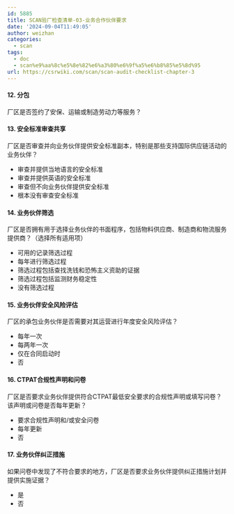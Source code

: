 ```yaml
---
id: 5885
title: SCAN验厂检查清单-03-业务合作伙伴要求
date: '2024-09-04T11:49:05'
author: weizhan
categories:
  - scan
tags:
  - doc
  - scan%e9%aa%8c%e5%8e%82%e6%a3%80%e6%9f%a5%e6%b8%85%e5%8d%95
url: https://csrwiki.com/scan/scan-audit-checklist-chapter-3
---
```


#### 12. 分包

厂区是否签约了安保、运输或制造劳动力等服务？

#### 13. 安全标准审查共享

厂区是否审查并向业务伙伴提供安全标准副本，特别是那些支持国际供应链活动的业务伙伴？

- 审查并提供当地语言的安全标准
- 审查并提供英语的安全标准
- 审查但不向业务伙伴提供安全标准
- 根本没有审查安全标准

#### 14. 业务伙伴筛选

厂区是否拥有用于选择业务伙伴的书面程序，包括物料供应商、制造商和物流服务提供商？（选择所有适用项）

- 可用的记录筛选过程
- 每年进行筛选过程
- 筛选过程包括查找洗钱和恐怖主义资助的证据
- 筛选过程包括监测财务稳定性
- 没有筛选过程

#### 15. 业务伙伴安全风险评估

厂区的承包业务伙伴是否需要对其运营进行年度安全风险评估？

- 每年一次
- 每两年一次
- 仅在合同启动时
- 否

#### 16. CTPAT合规性声明和问卷

厂区是否要求业务伙伴提供符合CTPAT最低安全要求的合规性声明或填写问卷？该声明或问卷是否每年更新？

- 要求合规性声明和/或安全问卷
- 每年更新
- 否

#### 17. 业务伙伴纠正措施

如果问卷中发现了不符合要求的地方，厂区是否要求业务伙伴提供纠正措施计划并提供实施证据？

- 是
- 否
